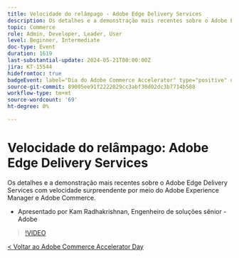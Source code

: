 ```yaml
---
title: Velocidade do relâmpago - Adobe Edge Delivery Services
description: Os detalhes e a demonstração mais recentes sobre o Adobe Edge Delivery Services com velocidade surpreendente por meio do Adobe Experience Manager e Adobe Commerce.
topic: Commerce
role: Admin, Developer, Leader, User
level: Beginner, Intermediate
doc-type: Event
duration: 1619
last-substantial-update: 2024-05-21T00:00:00Z
jira: KT-15544
hidefromtoc: true
badgeEvent: label="Dia do Adobe Commerce Accelerator" type="positive" url="https://experienceleague.adobe.com/en/docs/events/apac-commerce-recordings/2024/overview"
source-git-commit: 89005ee91f2222029cc3abf30d02dc3b7714b588
workflow-type: tm+mt
source-wordcount: '69'
ht-degree: 0%

---
```



# Velocidade do relâmpago: Adobe Edge Delivery Services

Os detalhes e a demonstração mais recentes sobre o Adobe Edge Delivery Services com velocidade surpreendente por meio do Adobe Experience Manager e Adobe Commerce.

+ Apresentado por Kam Radhakrishnan, Engenheiro de soluções sênior - Adobe

>[!VIDEO](https://video.tv.adobe.com/v/3429271/?learn=on)

[&lt; Voltar ao Adobe Commerce Accelerator Day](./overview.md)